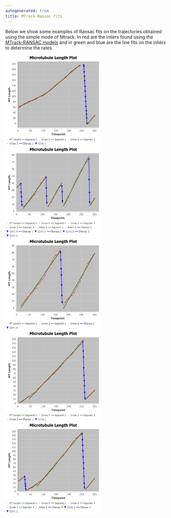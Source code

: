 ```yaml
---
autogenerated: true
title: MTrack-Ransac fits
---
```


Below we show some examples of Ransac fits on the trajectories obtained using the simple mode of Mtrack. In red are the inliers found using the [MTrack-RANSAC models](/plugins/mtrack/ransac-models) and in green and blue are the line fits on the inliers to determine the rates.

<img src="/media/plugins/mtrack/examplea.png" width="300"/> <img src="/media/plugins/mtrack/exampleb.png" width="300"/> <img src="/media/examplec.png" width="300"/> <img src="/media/exampled.png" width="300"/> <img src="/media/plugins/mtrack/examplee.png" width="300"/>

